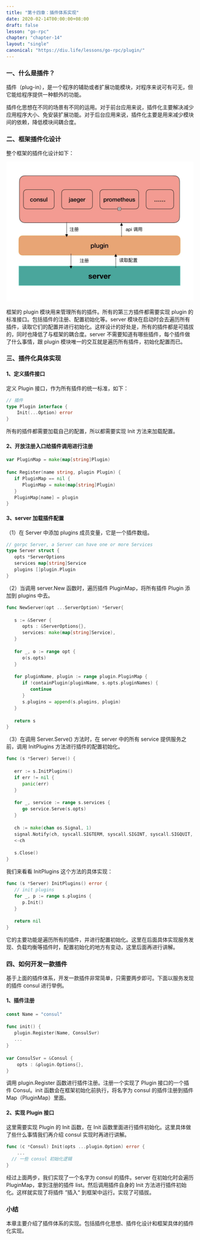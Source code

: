 ```yaml
---
title: "第十四章：插件体系实现"
date: 2020-02-14T00:00:00+08:00
draft: false
lesson: "go-rpc"
chapter: "chapter-14"
layout: "single"
canonical: "https://diu.life/lessons/go-rpc/plugin/"
---
```


### 一、什么是插件？

插件（plug-in），是一个程序的辅助或者扩展功能模块，对程序来说可有可无，但它能给程序提供一种额外的功能。

插件化思想在不同的场景有不同的运用。对于前台应用来说，插件化主要解决减少应用程序大小、免安装扩展功能。对于后台应用来说，插件化主要是用来减少模块间的依赖，降低模块间耦合度。

### 二、框架插件化设计

整个框架的插件化设计如下：

![img](/images/go-rpc/14-1.jpg)

框架的 plugin 模块用来管理所有的插件。所有的第三方插件都需要实现 plugin 的标准接口。包括插件的注册、配置初始化等。server 模块在启动时会去遍历所有插件，读取它们的配置并进行初始化。这样设计的好处是，所有的插件都是可插拔的，同时也降低了与框架的耦合度。server 不需要知道有哪些插件，每个插件做了什么事情，跟 plugin 模块唯一的交互就是遍历所有插件，初始化配置而已。

### 三、插件化具体实现

#### 1、定义插件接口

定义 Plugin 接口，作为所有插件的统一标准，如下：

```go
// 插件
type Plugin interface {
	Init(...Option) error
}
```

所有的插件都需要加载自己的配置，所以都需要实现 Init 方法来加载配置。

#### 2、开放注册入口给插件调用进行注册

```go
var PluginMap = make(map[string]Plugin)

func Register(name string, plugin Plugin) {
   if PluginMap == nil {
      PluginMap = make(map[string]Plugin)
   }
   PluginMap[name] = plugin
}
```

#### 3、server 加载插件配置

（1）在 Server 中添加 plugins 成员变量，它是一个插件数组。

```go
// gorpc Server, a Server can have one or more Services
type Server struct {
   opts *ServerOptions
   services map[string]Service
   plugins []plugin.Plugin
}
```

（2）当调用 server.New 函数时，遍历插件 PluginMap，将所有插件 Plugin 添加到 plugins 中去。

```go
func NewServer(opt ...ServerOption) *Server{

   s := &Server {
      opts : &ServerOptions{},
      services: make(map[string]Service),
   }

   for _, o := range opt {
      o(s.opts)
   }

   for pluginName, plugin := range plugin.PluginMap {
      if !containPlugin(pluginName, s.opts.pluginNames) {
         continue
      }
      s.plugins = append(s.plugins, plugin)
   }

   return s
}
```

（3）在调用 Server.Serve() 方法时，在 server 中的所有 service 提供服务之前，调用 InitPlugins 方法进行插件的配置初始化。

```go
func (s *Server) Serve() {

   err := s.InitPlugins()
   if err != nil {
      panic(err)
   }

   for _, service := range s.services {
      go service.Serve(s.opts)
   }

   ch := make(chan os.Signal, 1)
   signal.Notify(ch, syscall.SIGTERM, syscall.SIGINT, syscall.SIGQUIT, syscall.SIGSEGV)
   <-ch

   s.Close()
}
```

我们来看看 InitPlugins 这个方法的具体实现：

```go
func (s *Server) InitPlugins() error {
   // init plugins
   for _, p := range s.plugins {
      p.Init()
   }

   return nil
}
```

它的主要功能是遍历所有的插件，并进行配置初始化。这里在后面具体实现服务发现、负载均衡等插件时，配置初始化的地方有变动，这里后面再进行讲解。

### 四、如何开发一款插件

基于上面的插件体系，开发一款插件非常简单，只需要两步即可。下面以服务发现的插件 consul 进行举例。

#### 1、插件注册

```go
const Name = "consul"

func init() {
   plugin.Register(Name, ConsulSvr)
   ...
}

var ConsulSvr = &Consul {
	opts : &plugin.Options{},
}
```

调用 plugin.Register 函数进行插件注册。注册一个实现了 Plugin 接口的一个插件 Consul。init 函数会在框架初始化前执行，将名字为 consul 的插件注册到插件 Map（PluginMap）里面。

#### 2、实现 Plugin 接口

这里需要实现 Plugin 的 Init 函数，在 Init 函数里面进行插件初始化。这里具体做了些什么事情我们再介绍 consul 实现时再进行讲解。

```go
func (c *Consul) Init(opts ...plugin.Option) error {
	...
  // 一些 consul 初始化逻辑
}
```

经过上面两步，我们实现了一个名字为 consul 的插件。server 在初始化时会遍历 PluginMap，拿到注册的插件 list。然后调用插件自身的 Init 方法进行插件初始化。这样就实现了将插件 ”插入“ 到框架中运行。实现了可插拔。

### 小结

本章主要介绍了插件体系的实现。包括插件化思想、插件化设计和框架具体的插件化实现。